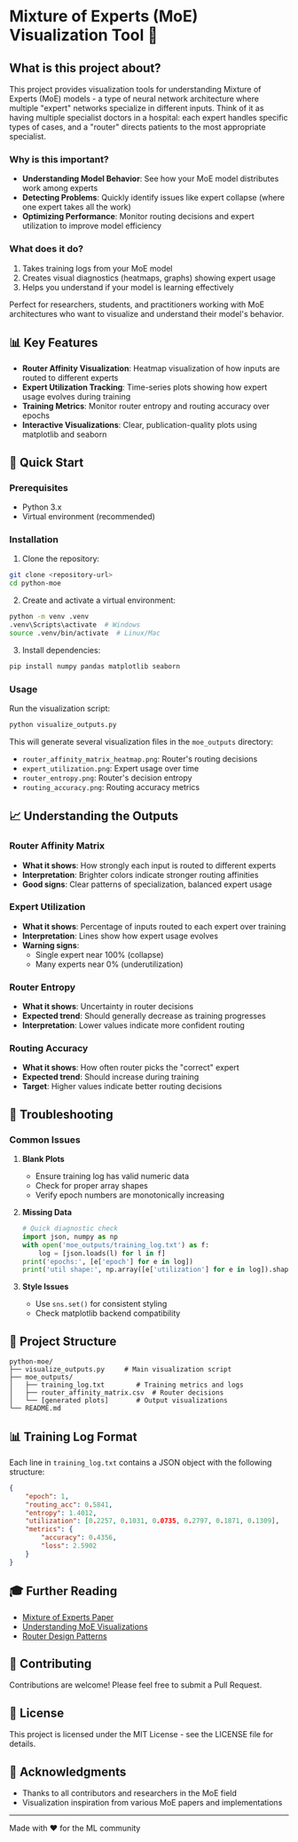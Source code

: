# Mixture of Experts (MoE) Visualization Tool 🎯

## What is this project about?

This project provides visualization tools for understanding Mixture of Experts (MoE) models - a type of neural network architecture where multiple "expert" networks specialize in different inputs. Think of it as having multiple specialist doctors in a hospital: each expert handles specific types of cases, and a "router" directs patients to the most appropriate specialist.

### Why is this important?
- **Understanding Model Behavior**: See how your MoE model distributes work among experts
- **Detecting Problems**: Quickly identify issues like expert collapse (where one expert takes all the work)
- **Optimizing Performance**: Monitor routing decisions and expert utilization to improve model efficiency

### What does it do?
1. Takes training logs from your MoE model
2. Creates visual diagnostics (heatmaps, graphs) showing expert usage
3. Helps you understand if your model is learning effectively

Perfect for researchers, students, and practitioners working with MoE architectures who want to visualize and understand their model's behavior.

## 📊 Key Features

- **Router Affinity Visualization**: Heatmap visualization of how inputs are routed to different experts
- **Expert Utilization Tracking**: Time-series plots showing how expert usage evolves during training
- **Training Metrics**: Monitor router entropy and routing accuracy over epochs
- **Interactive Visualizations**: Clear, publication-quality plots using matplotlib and seaborn

## 🚀 Quick Start

### Prerequisites

- Python 3.x
- Virtual environment (recommended)

### Installation

1. Clone the repository:
```bash
git clone <repository-url>
cd python-moe
```

2. Create and activate a virtual environment:
```bash
python -m venv .venv
.venv\Scripts\activate  # Windows
source .venv/bin/activate  # Linux/Mac
```

3. Install dependencies:
```bash
pip install numpy pandas matplotlib seaborn
```

### Usage

Run the visualization script:
```bash
python visualize_outputs.py
```

This will generate several visualization files in the `moe_outputs` directory:
- `router_affinity_matrix_heatmap.png`: Router's routing decisions
- `expert_utilization.png`: Expert usage over time
- `router_entropy.png`: Router's decision entropy
- `routing_accuracy.png`: Routing accuracy metrics

## 📈 Understanding the Outputs

### Router Affinity Matrix
- **What it shows**: How strongly each input is routed to different experts
- **Interpretation**: Brighter colors indicate stronger routing affinities
- **Good signs**: Clear patterns of specialization, balanced expert usage

### Expert Utilization
- **What it shows**: Percentage of inputs routed to each expert over training
- **Interpretation**: Lines show how expert usage evolves
- **Warning signs**: 
  - Single expert near 100% (collapse)
  - Many experts near 0% (underutilization)

### Router Entropy
- **What it shows**: Uncertainty in router decisions
- **Expected trend**: Should generally decrease as training progresses
- **Interpretation**: Lower values indicate more confident routing

### Routing Accuracy
- **What it shows**: How often router picks the "correct" expert
- **Expected trend**: Should increase during training
- **Target**: Higher values indicate better routing decisions

## 🔧 Troubleshooting

### Common Issues

1. **Blank Plots**
   - Ensure training log has valid numeric data
   - Check for proper array shapes
   - Verify epoch numbers are monotonically increasing

2. **Missing Data**
   ```python
   # Quick diagnostic check
   import json, numpy as np
   with open('moe_outputs/training_log.txt') as f:
       log = [json.loads(l) for l in f]
   print('epochs:', [e['epoch'] for e in log])
   print('util shape:', np.array([e['utilization'] for e in log]).shape)
   ```

3. **Style Issues**
   - Use `sns.set()` for consistent styling
   - Check matplotlib backend compatibility

## 📁 Project Structure

```
python-moe/
├── visualize_outputs.py     # Main visualization script
├── moe_outputs/
│   ├── training_log.txt        # Training metrics and logs
│   ├── router_affinity_matrix.csv  # Router decisions
│   └── [generated plots]       # Output visualizations
└── README.md
```

## 📊 Training Log Format

Each line in `training_log.txt` contains a JSON object with the following structure:
```json
{
    "epoch": 1,
    "routing_acc": 0.5841,
    "entropy": 1.4012,
    "utilization": [0.2257, 0.1031, 0.0735, 0.2797, 0.1871, 0.1309],
    "metrics": {
        "accuracy": 0.4356,
        "loss": 2.5902
    }
}
```

## 🎓 Further Reading

- [Mixture of Experts Paper](https://arxiv.org/abs/1701.06538)
- [Understanding MoE Visualizations](https://arxiv.org/abs/2202.08906)
- [Router Design Patterns](https://arxiv.org/abs/2204.09424)

## 🤝 Contributing

Contributions are welcome! Please feel free to submit a Pull Request.

## 📝 License

This project is licensed under the MIT License - see the LICENSE file for details.

## 🙏 Acknowledgments

- Thanks to all contributors and researchers in the MoE field
- Visualization inspiration from various MoE papers and implementations

---
Made with ❤️ for the ML community